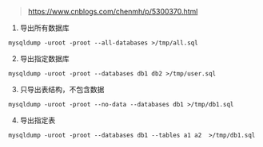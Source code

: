 > https://www.cnblogs.com/chenmh/p/5300370.html

1. 导出所有数据库
```
mysqldump -uroot -proot --all-databases >/tmp/all.sql
```

2. 导出指定数据库
```
mysqldump -uroot -proot --databases db1 db2 >/tmp/user.sql
```

3. 只导出表结构，不包含数据
```
mysqldump -uroot -proot --no-data --databases db1 >/tmp/db1.sql
```

4. 导出指定表
```
mysqldump -uroot -proot --databases db1 --tables a1 a2  >/tmp/db1.sql
```
